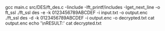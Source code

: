gcc main.c src/DES/ft_des.c -Iinclude -Ift_printf/includes -Iget_next_line -o ft_ssl
./ft_ssl des -e -k 0123456789ABCDEF -i input.txt -o output.enc                
./ft_ssl des -d -k 0123456789ABCDEF -i output.enc -o decrypted.txt
cat output.enc
echo '\nRESULT:'
cat decrypted.txt
